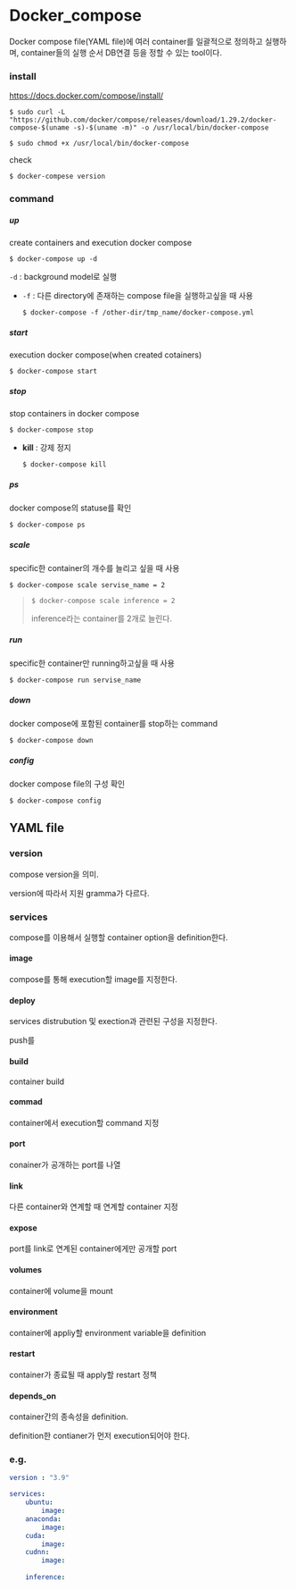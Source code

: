 # Docker_compose

Docker compose file(YAML file)에 여러 container를 일괄적으로 정의하고 실행하며, container들의 실행 순서 DB연결 등을 정할 수 있는 tool이다.



### install

https://docs.docker.com/compose/install/

```
$ sudo curl -L "https://github.com/docker/compose/releases/download/1.29.2/docker-compose-$(uname -s)-$(uname -m)" -o /usr/local/bin/docker-compose
```

```
$ sudo chmod +x /usr/local/bin/docker-compose
```

check

```
$ docker-compese version
```





### command

##### up

create containers and execution docker compose

```
$ docker-compose up -d
```

`-d` : background model로 실행

- `-f` : 다른 directory에 존재하는 compose file을 실행하고싶을 때 사용

  ```
  $ docker-compose -f /other-dir/tmp_name/docker-compose.yml
  ```



##### start

execution docker compose(when created cotainers)

```
$ docker-compose start
```



##### stop

stop containers in docker compose

```
$ docker-compose stop
```

- **kill** : 강제 정지

  ```
  $ docker-compose kill
  ```

  



##### ps

docker compose의 statuse를 확인

```
$ docker-compose ps
```



##### scale

specific한 container의 개수를 늘리고 싶을 때 사용

```
$ docker-compose scale servise_name = 2
```

> ```
> $ docker-compose scale inference = 2
> ```
>
> inference라는 container를 2개로 늘린다.



##### run

specific한 container만 running하고싶을 때 사용

```
$ docker-compose run servise_name
```



##### down

docker compose에 포함된 container를 stop하는 command

```
$ docker-compose down
```



##### config

docker compose file의 구성 확인

```
$ docker-compose config
```





## YAML file

### version

compose version을 의미. 

version에 따라서 지원 gramma가 다르다.



### services

compose를 이용해서 실행할 container option을 definition한다.



#### **image**

compose를 통해 execution할 image를 지정한다.



#### deploy

services distrubution 및 exection과 관련된 구성을 지정한다.

push를 



#### **build**

container build



#### **commad**

container에서 execution할 command 지정



#### **port**

conainer가 공개하는 port를 나열



#### **link**

다른 container와 연계할 때 연계할 container 지정



#### **expose**

port를 link로 연계된 container에게만 공개할 port



#### volumes

container에 volume을 mount



#### environment

container에 appliy할 environment variable을 definition



#### restart

container가 종료될 때 apply할 restart 정책



#### depends_on

container간의 종속성을 definition. 

definition한 contianer가 먼저 execution되어야 한다.



### e.g.

```yaml
version : "3.9"		

services:
	ubuntu:
		image: 
	anaconda:
		image: 
	cuda:
		image: 
	cudnn:
		image: 
	
	inference:
```


